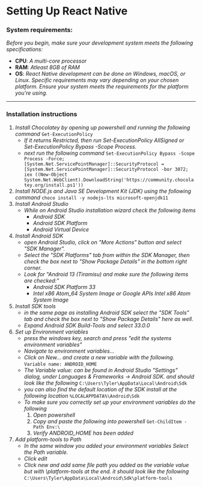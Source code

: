 
# Setting Up React Native

### System requirements: 
*Before you begin, make sure your development system meets the following specifications:*
- **CPU**: *A multi-core processor*
- **RAM**: *Atleast 8GB of RAM*
- **OS**: *React Native development can be done on Windows, macOS, or Linux. Specific requirements may vary depending on your chosen platform. Ensure your system meets the requirements for the platform you're using.*

---

### Installation instructions
1. *Install Chocolatey by opening up powershell and running the following command*
    `Get-ExecutionPolicy`
    - *If it returns Restricted, then run Set-ExecutionPolicy AllSigned or Set-ExecutionPolicy Bypass -Scope Process.*
    - *next run the following command*
    `Set-ExecutionPolicy Bypass -Scope Process -Force; [System.Net.ServicePointManager]::SecurityProtocol = [System.Net.ServicePointManager]::SecurityProtocol -bor 3072; iex ((New-Object System.Net.WebClient).DownloadString('https://community.chocolatey.org/install.ps1'))`
2. *Install NODE.js and Java SE Development Kit (JDK) using the following command*
    `choco install -y nodejs-lts microsoft-openjdk11`
3. *Install Android Studio*
    - *While on Android Studio installation wizard check the following items*
        - *Android SDK*
        - *Android SDK Platform*
        - *Android Virtual Device*
4. *Install Android SDK*
    - *open Android Studio, click on "More Actions" button and select "SDK Manager".*
    - *Select the "SDK Platforms" tab from within the SDK Manager, then check the box next to "Show Package Details" in the bottom right corner.*
    - *Look for "Android 13 (Tiramisu) and make sure the following items are checked:"*
        - *Android SDK Platform 33*
        - *Intel x86 Atom_64 System Image or Google APIs Intel x86 Atom System Image*
5. *Install SDK tools*
    - *in the same page as installing Android SDK select the "SDK Tools" tab and check the box next to "Show Package Details" here as well.*
    - *Expand Android SDK Build-Tools and select 33.0.0*
6. *Set up Environment variables*
    - *press the windows key, search and press "edit the systems environment variables"*
    - *Navigate to environment variables...*
    - *Click on New... and create a new variable with the following.*
    `Variable name: ANDROID_HOME`
    - *The Variable value: can be found in Android Studio "Settings" dialog, under Languages & Frameworks → Android SDK. and should look like the following*
    `C:\Users\Tyler\AppData\Local\Android\Sdk`
    - *you can also find the default location of the SDK install at the following location*
    `%LOCALAPPDATA%\Android\Sdk`
    - *To make sure you correctly set up your environment variables do the following*
        1. *Open powershell*
        2. *Copy and paste the following into powershell*
            `Get-ChildItem -Path Env:\`
        3. *Verify ANDROID_HOME has been added*
7. *Add platform-tools to Path*
    - *In the same window you added your environment variables Select the Path variable.*
    - *Click edit*
    - *Click new and add same file path you added as the variable value but with \platform-tools at the end. it should look like the following*
        `C:\Users\Tyler\AppData\Local\Android\Sdk\platform-tools`